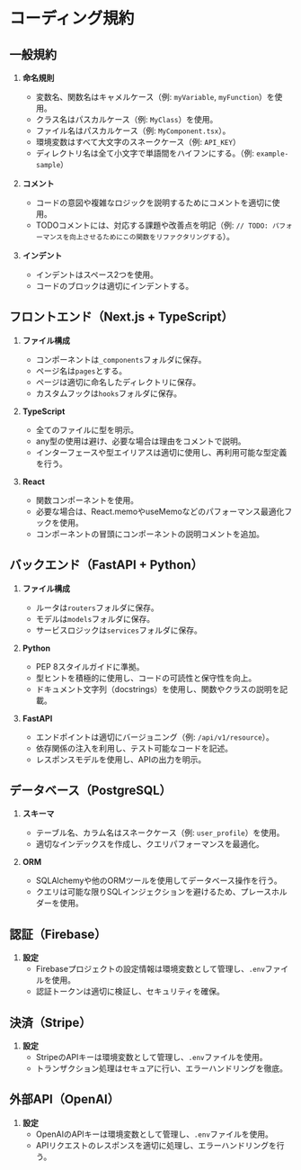 # コーディング規約

## 一般規約
1. **命名規則**
   - 変数名、関数名はキャメルケース（例: `myVariable`, `myFunction`）を使用。
   - クラス名はパスカルケース（例: `MyClass`）を使用。
   - ファイル名はパスカルケース（例: `MyComponent.tsx`）。
   - 環境変数はすべて大文字のスネークケース（例: `API_KEY`）
   - ディレクトリ名は全て小文字で単語間をハイフンにする。（例: `example-sample`）

2. **コメント**
   - コードの意図や複雑なロジックを説明するためにコメントを適切に使用。
   - TODOコメントには、対応する課題や改善点を明記（例: `// TODO: パフォーマンスを向上させるためにこの関数をリファクタリングする`）。

3. **インデント**
   - インデントはスペース2つを使用。
   - コードのブロックは適切にインデントする。

## フロントエンド（Next.js + TypeScript）
1. **ファイル構成**
   - コンポーネントは`_components`フォルダに保存。
   - ページ名は`pages`とする。
   - ページは適切に命名したディレクトリに保存。
   - カスタムフックは`hooks`フォルダに保存。

2. **TypeScript**
   - 全てのファイルに型を明示。
   - any型の使用は避け、必要な場合は理由をコメントで説明。
   - インターフェースや型エイリアスは適切に使用し、再利用可能な型定義を行う。

3. **React**
   - 関数コンポーネントを使用。
   - 必要な場合は、React.memoやuseMemoなどのパフォーマンス最適化フックを使用。
   - コンポーネントの冒頭にコンポーネントの説明コメントを追加。

## バックエンド（FastAPI + Python）
1. **ファイル構成**
   - ルータは`routers`フォルダに保存。
   - モデルは`models`フォルダに保存。
   - サービスロジックは`services`フォルダに保存。

2. **Python**
   - PEP 8スタイルガイドに準拠。
   - 型ヒントを積極的に使用し、コードの可読性と保守性を向上。
   - ドキュメント文字列（docstrings）を使用し、関数やクラスの説明を記載。

3. **FastAPI**
   - エンドポイントは適切にバージョニング（例: `/api/v1/resource`）。
   - 依存関係の注入を利用し、テスト可能なコードを記述。
   - レスポンスモデルを使用し、APIの出力を明示。

## データベース（PostgreSQL）
1. **スキーマ**
   - テーブル名、カラム名はスネークケース（例: `user_profile`）を使用。
   - 適切なインデックスを作成し、クエリパフォーマンスを最適化。

2. **ORM**
   - SQLAlchemyや他のORMツールを使用してデータベース操作を行う。
   - クエリは可能な限りSQLインジェクションを避けるため、プレースホルダーを使用。

## 認証（Firebase）
1. **設定**
   - Firebaseプロジェクトの設定情報は環境変数として管理し、`.env`ファイルを使用。
   - 認証トークンは適切に検証し、セキュリティを確保。

## 決済（Stripe）
1. **設定**
   - StripeのAPIキーは環境変数として管理し、`.env`ファイルを使用。
   - トランザクション処理はセキュアに行い、エラーハンドリングを徹底。

## 外部API（OpenAI）
1. **設定**
   - OpenAIのAPIキーは環境変数として管理し、`.env`ファイルを使用。
   - APIリクエストのレスポンスを適切に処理し、エラーハンドリングを行う。
